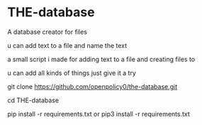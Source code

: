 # THE-database
A database creator for files

u can add text to a file and name the text

a small script i made for adding text to a file and creating files to

u can add all kinds of things just give it a try

git clone https://github.com/openpolicy0/the-database.git

cd THE-database

pip install -r requirements.txt or pip3 install -r requirements.txt 
